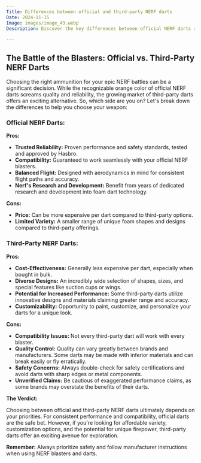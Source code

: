 ```yaml
---
Title: Differences between official and third-party NERF darts
Date: 2024-11-15
Image: images/image_43.webp
Description: Discover the key differences between official NERF darts and third-party alternatives - performance, safety, and compatibility explained.  Boost your NERF game with informed choices.  

---
```


## The Battle of the Blasters: Official vs. Third-Party NERF Darts

Choosing the right ammunition for your epic NERF battles can be a significant decision. While the recognizable orange color of official NERF darts screams quality and reliability, the growing market of third-party darts offers an exciting alternative. So, which side are you on? Let's break down the differences to help you choose your weapon:

### **Official NERF Darts:**

**Pros:**

* **Trusted Reliability:** Proven performance and safety standards, tested and approved by Hasbro.  
* **Compatibility:** Guaranteed to work seamlessly with your official NERF blasters. 
* **Balanced Flight:** Designed with aerodynamics in mind for consistent flight paths and accuracy.
* **Nerf's Research and Development:** Benefit from years of dedicated research and development into foam dart technology. 

**Cons:**

* **Price:** Can be more expensive per dart compared to third-party options.
* **Limited Variety:**  A smaller range of unique foam shapes and designs compared to third-party offerings.

### **Third-Party NERF Darts:**

**Pros:**

* **Cost-Effectiveness:** Generally less expensive per dart, especially when bought in bulk.
* **Diverse Designs:**  An incredibly wide selection of shapes, sizes, and special features like suction cups or wings. 
* **Potential for Increased Performance:** Some third-party darts utilize innovative designs and materials claiming greater range and accuracy.
* **Customizability:** Opportunity to paint, customize, and personalize your darts for a unique look.

**Cons:**

* **Compatibility Issues:** Not every third-party dart will work with every blaster. 
* **Quality Control:** Quality can vary greatly between brands and manufacturers. Some darts may be made with inferior materials and can break easily or fly erratically.
* **Safety Concerns:**  Always double-check for safety certifications and avoid darts with sharp edges or metal components.
* **Unverified Claims:**  Be cautious of exaggerated performance claims, as some brands may overstate the benefits of their darts.

**The Verdict:**

Choosing between official and third-party NERF darts ultimately depends on your priorities. For consistent performance and compatibility, official darts are the safe bet. However, if you're looking for affordable variety, customization options, and the potential for unique firepower, third-party darts offer an exciting avenue for exploration.  


**Remember:** Always prioritize safety and follow manufacturer instructions when using NERF blasters and darts.
 
